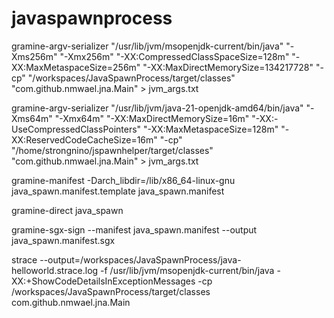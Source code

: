 # javaspawnprocess




gramine-argv-serializer "/usr/lib/jvm/msopenjdk-current/bin/java" "-Xms256m" "-Xmx256m" "-XX:CompressedClassSpaceSize=128m" "-XX:MaxMetaspaceSize=256m" "-XX:MaxDirectMemorySize=134217728" "-cp" "/workspaces/JavaSpawnProcess/target/classes" "com.github.nmwael.jna.Main" > jvm_args.txt


gramine-argv-serializer "/usr/lib/jvm/java-21-openjdk-amd64/bin/java" "-Xms64m" "-Xmx64m" "-XX:MaxDirectMemorySize=16m" "-XX:-UseCompressedClassPointers" "-XX:MaxMetaspaceSize=128m" "-XX:ReservedCodeCacheSize=16m" "-cp" "/home/strongnino/jspawnhelper/target/classes" "com.github.nmwael.jna.Main" > jvm_args.txt

gramine-manifest -Darch_libdir=/lib/x86_64-linux-gnu java_spawn.manifest.template java_spawn.manifest

gramine-direct java_spawn

gramine-sgx-sign --manifest java_spawn.manifest	--output java_spawn.manifest.sgx

strace --output=/workspaces/JavaSpawnProcess/java-helloworld.strace.log -f /usr/lib/jvm/msopenjdk-current/bin/java -XX:+ShowCodeDetailsInExceptionMessages -cp /workspaces/JavaSpawnProcess/target/classes com.github.nmwael.jna.Main